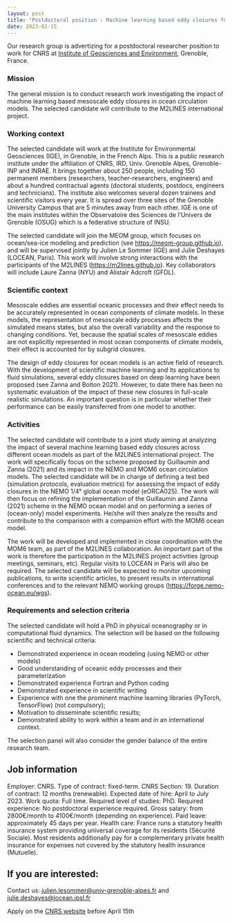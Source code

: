 ```yaml
---
layout: post
title: "Postdoctoral position : Machine learning based eddy closures for ocean models"
date: 2023-02-15
---
```




Our research group is advertizing for a postdoctoral researcher position to work for CNRS at [Institute of Geosciences and Environment](https://www.ige-grenoble.fr/?lang=en), Grenoble, France. 

### Mission
The general mission is to conduct research work investigating the impact of machine learning based mesoscale eddy closures in ocean circulation models. The selected candidate will contribute to the M2LINES international project.

### Working context
The selected candidate will work at the Institute for Environmental Geosciences (IGE), in Grenoble, in the French Alps. This is a public research institute under the affiliation of CNRS, IRD, Univ. Grenoble Alpes, Grenoble-INP and INRAE. It brings together about 250 people, including 150 permanent members (researchers, teacher-researchers, engineers) and about a hundred contractual agents (doctoral students, postdocs, engineers and technicians). The institute also welcomes several dozen trainees and scientific visitors every year. It is spread over three sites of the Grenoble University Campus that are 5 minutes away from each other. IGE is one of the main institutes within the Observatoire des Sciences de l’Univers de Grenoble (OSUG) which is a federative structure of INSU.

The selected candidate will join the MEOM group, which focuses on ocean/sea-ice modeling and prediction (see  https://meom-group.github.io), and will be supervised jointly by Julien Le Sommer (IGE) and Julie Deshayes (LOCEAN, Paris). This work will involve strong interactions with the participants of the M2LINES (https://m2lines.github.io). Key collaborators will include Laure Zanna (NYU) and Alistair Adcroft (GFDL). 

### Scientific context
Mesoscale eddies are essential oceanic processes and their effect needs to be accurately represented in ocean components of climate models. In these models, the representation of mesoscale eddy processes affects the simulated means states, but also the overall variability and the response to changing conditions. Yet, because the spatial scales of mesoscale eddies are not explicitly represented in most ocean components of climate models, their effect is accounted for by subgrid closures.   

The design of eddy closures for ocean models is an active field of research. With the development of scientific machine learning and its applications to fluid simulations, several eddy closures based on deep learning have been proposed (see Zanna and Bolton 2021). However, to date there has been no systematic evaluation of the impact of these new closures in full-scale realistic simulations. An important question is in particular whether their performance can be easily transferred from one model to another. 

### Activities
The selected candidate will contribute to a joint study aiming at analyzing the impact of several machine learning based eddy closures across different ocean models as part of the M2LINES international project. The work will specifically focus on the scheme proposed by Guillaumin and Zanna (2021) and its impact in the NEMO and MOM6 ocean circulation models. The selected candidate will be in charge of defining a test bed (simulation protocols, evaluation metrics) for assessing the impact of eddy closures in the NEMO 1/4° global ocean model (eORCA025). The work will then focus on refining the implementation of the Guillaumin and Zanna (2021) scheme in the NEMO ocean model and on performing a series of (ocean-only) model experiments. He/she will then analyze the results and contribute to the comparison with a companion effort with the MOM6 ocean model.  

The work will be developed and implemented in close coordination with the MOM6 team, as part of the M2LINES collaboration. An important part of the work is therefore the participation in the M2LINES project activities (group meetings, seminars, etc). Regular visits to LOCEAN in Paris will also be required.  The selected candidate will be expected to monitor upcoming publications, to write scientific articles, to present results in international conferences and to the relevant NEMO working groups (https://forge.nemo-ocean.eu/wgs). 

### Requirements and selection criteria
The selected candidate will hold a PhD in physical oceanography or in computational fluid dynamics. The selection will be based on the following scientific and technical criteria:
 - Demonstrated experience in ocean modeling (using NEMO or other models)
 - Good understanding of oceanic eddy processes and their parameterization 
 - Demonstrated experience Fortran and Python coding
 - Demonstrated experience in scientific writing
 - Experience with one the prominent machine learning libraries (PyTorch, TensorFlow) (not compulsory);
 - Motivation to disseminate scientific results;
 - Demonstrated ability to work within a team and in an international context. 

The selection panel will also consider the gender balance of the entire research team.

## Job information
Employer: CNRS.
Type of contract: fixed-term.
CNRS Section: 19.
Duration of contract: 12 months (renewable).
Expected date of hire: April to July 2023.
Work quota: Full time.
Required level of studies: PhD.
Required experience: No postdoctoral experience required.
Gross salary: from 2800€/month to 4100€/month (depending on experience).
Paid leave: approximately 45 days per year.
Health care: France runs a statutory health insurance system providing universal coverage for its residents (Sécurité Sociale). Most residents additionally pay for a complementary private health insurance for expenses not covered by the statutory health insurance (Mutuelle).


## If you are interested:

Contact us: julien.lesommer@univ-grenoble-alpes.fr and julie.deshayes@locean.ipsl.fr

Apply on the [CNRS website](https://emploi.cnrs.fr/Offres/CDD/UMR5001-ALEVIA-009/Default.aspx) before April 15th











